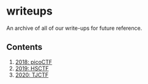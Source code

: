 writeups
========

An archive of all of our write-ups for future reference.

Contents
--------

1. [2018: picoCTF](picoCTF-2018/README.md)
2. [2019: HSCTF](HSCTF-2019/README.md)
3. [2020: TJCTF](TJCTF-2020/README.md)

